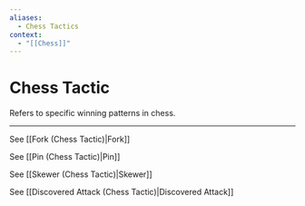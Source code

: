 ```yaml
---
aliases:
  - Chess Tactics
context:
  - "[[Chess]]"
---
```


# Chess Tactic

Refers to specific winning patterns in chess.

---

See [[Fork (Chess Tactic)|Fork]]

See [[Pin (Chess Tactic)|Pin]]

See [[Skewer (Chess Tactic)|Skewer]]

See [[Discovered Attack (Chess Tactic)|Discovered Attack]]
